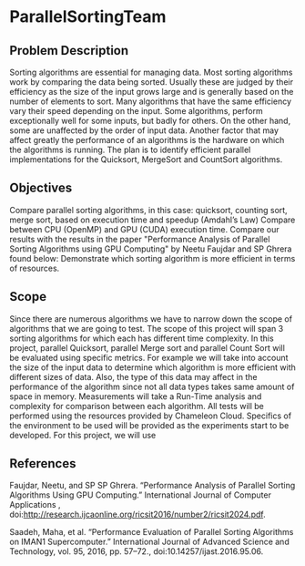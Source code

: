 # ParallelSortingTeam
## Problem Description
Sorting algorithms are essential for managing data. Most sorting algorithms work by comparing the data being sorted. Usually these are judged by their efficiency as the size of the input grows large and is generally based on the number of elements to sort. Many algorithms that have the same efficiency vary their speed depending on the input. Some algorithms, perform exceptionally well for some inputs, but badly for others. On the other hand, some are unaffected by the order of input data. Another factor that may affect greatly the performance of an algorithms is the hardware on which the algorithms is running. The plan is to identify efficient parallel implementations for the Quicksort, MergeSort and CountSort algorithms.
## Objectives
Compare parallel sorting algorithms, in this case: quicksort, counting sort, merge sort, based on execution time and speedup (Amdahl’s Law)
Compare between CPU (OpenMP) and GPU (CUDA) execution time.
Compare our results with the results in the paper "Performance Analysis of Parallel Sorting Algorithms using GPU Computing" by Neetu Faujdar and SP Ghrera found below:
Demonstrate which sorting algorithm is more efficient in terms of resources.
## Scope 
Since there are numerous algorithms we have to narrow down the scope of algorithms that we are going to test. The scope of this project will span 3 sorting algorithms for which each has different time complexity. In this project, parallel Quicksort, parallel Merge sort and parallel Count Sort will be evaluated using specific metrics. For example we will take into account the size of the input data to determine which algorithm is more efficient with different sizes of data. Also, the type of this data may affect in the performance of the algorithm since not all data types takes same amount of space in memory. Measurements will take a Run-Time analysis and complexity for comparison between each algorithm. All tests will be performed using the resources provided by Chameleon Cloud. Specifics of the environment to be used will be provided as the experiments start to be developed. For this project, we will use
## References
Faujdar, Neetu, and SP SP Ghrera. “Performance Analysis of Parallel Sorting Algorithms Using GPU Computing.” International Journal of Computer Applications , doi:http://research.ijcaonline.org/ricsit2016/number2/ricsit2024.pdf.

Saadeh, Maha, et al. “Performance Evaluation of Parallel Sorting Algorithms on IMAN1 Supercomputer.” International Journal of Advanced Science and Technology, vol. 95, 2016, pp. 57–72., doi:10.14257/ijast.2016.95.06. 
